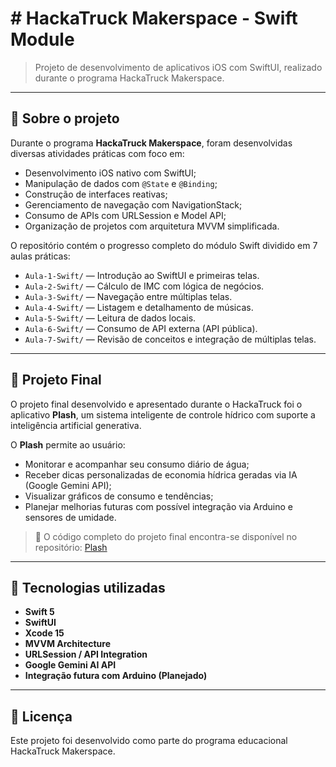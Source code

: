 # # HackaTruck Makerspace - Swift Module

> Projeto de desenvolvimento de aplicativos iOS com SwiftUI, realizado durante o programa HackaTruck Makerspace.

---

## 📖 Sobre o projeto

Durante o programa **HackaTruck Makerspace**, foram desenvolvidas diversas atividades práticas com foco em:

- Desenvolvimento iOS nativo com SwiftUI;
- Manipulação de dados com `@State` e `@Binding`;
- Construção de interfaces reativas;
- Gerenciamento de navegação com NavigationStack;
- Consumo de APIs com URLSession e Model API;
- Organização de projetos com arquitetura MVVM simplificada.

O repositório contém o progresso completo do módulo Swift dividido em 7 aulas práticas:

- `Aula-1-Swift/` — Introdução ao SwiftUI e primeiras telas.
- `Aula-2-Swift/` — Cálculo de IMC com lógica de negócios.
- `Aula-3-Swift/` — Navegação entre múltiplas telas.
- `Aula-4-Swift/` — Listagem e detalhamento de músicas.
- `Aula-5-Swift/` — Leitura de dados locais.
- `Aula-6-Swift/` — Consumo de API externa (API pública).
- `Aula-7-Swift/` — Revisão de conceitos e integração de múltiplas telas.

---

## 🎯 Projeto Final

O projeto final desenvolvido e apresentado durante o HackaTruck foi o aplicativo **Plash**, um sistema inteligente de controle hídrico com suporte a inteligência artificial generativa.

O **Plash** permite ao usuário:

- Monitorar e acompanhar seu consumo diário de água;
- Receber dicas personalizadas de economia hídrica geradas via IA (Google Gemini API);
- Visualizar gráficos de consumo e tendências;
- Planejar melhorias futuras com possível integração via Arduino e sensores de umidade.

> 🔗 O código completo do projeto final encontra-se disponível no repositório: [Plash](https://github.com/lkzika/Plash)

---

## 🚀 Tecnologias utilizadas

- **Swift 5**
- **SwiftUI**
- **Xcode 15**
- **MVVM Architecture**
- **URLSession / API Integration**
- **Google Gemini AI API**
- **Integração futura com Arduino (Planejado)**

---

## 📝 Licença

Este projeto foi desenvolvido como parte do programa educacional HackaTruck Makerspace.
